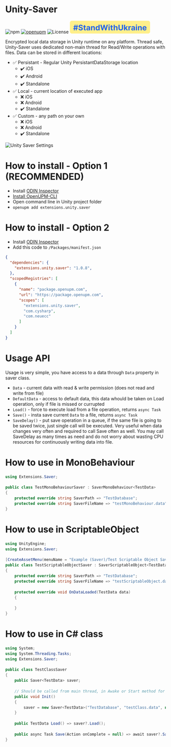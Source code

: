 # Unity-Saver
![npm](https://img.shields.io/npm/v/extensions.unity.saver) [![openupm](https://img.shields.io/npm/v/extensions.unity.saver?label=openupm&registry_uri=https://package.openupm.com)](https://openupm.com/packages/extensions.unity.saver/) ![License](https://img.shields.io/github/license/IvanMurzak/Unity-Saver) [![Stand With Ukraine](https://raw.githubusercontent.com/vshymanskyy/StandWithUkraine/main/badges/StandWithUkraine.svg)](https://stand-with-ukraine.pp.ua)

Encrypted local data storage in Unity runtime on any platform. Thread safe, Unity-Saver uses dedicated non-main thread for Read/Write operations with files.
Data can be stored in different locations:
- :white_check_mark: Persistant - Regular Unity PersistantDataStorage location
  - ✔️ iOS
  - ✔️ Android
  - ✔️ Standalone
- :white_check_mark: Local - current location of executed app 
  - :x: iOS
  - :x: Android
  - ✔️ Standalone
- :white_check_mark: Custom - any path on your own
  - :x: iOS
  - :x: Android
  - ✔️ Standalone

![Unity Saver Settings](https://imgur.com/0RQeUQg.gif)

# How to install - Option 1 (RECOMMENDED)
- Install [ODIN Inspector](https://odininspector.com/)
- [Install OpenUPM-CLI](https://github.com/openupm/openupm-cli#installation)
- Open command line in Unity project folder
- `openupm add extensions.unity.saver`

# How to install - Option 2
- Install [ODIN Inspector](https://odininspector.com/)
- Add this code to <code>/Packages/manifest.json</code>
```json
{
  "dependencies": {
    "extensions.unity.saver": "1.0.8",
  },
  "scopedRegistries": [
    {
      "name": "package.openupm.com",
      "url": "https://package.openupm.com",
      "scopes": [
        "extensions.unity.saver",
        "com.cysharp",
        "com.neuecc"
      ]
    }
  ]
}
```

# Usage API
Usage is very simple, you have access to a data through <code>Data</code> property in saver class.
- <code>Data</code> - current data with read & write permission (does not read and write from file)
- <code>DefaultData</code> - access to default data, this data whould be taken on Load operation, only if file is missed or currupted
- <code>Load()</code> - force to execute load from a file operation, returns <code>async Task</code>
- <code>Save()</code> - insta save current <code>Data</code> to a file, returns <code>async Task</code>
- <code>SaveDelay()</code> - put save operation in a queue, if the same file is going to be saved twice, just single call will be executed. Very useful when data changes very often and required to call Save often as well. You may call SaveDelay as many times as need and do not worry about wasting CPU resources for continuously writing data into file.

# How to use in MonoBehaviour
```C#
using Extensions.Saver;

public class TestMonoBehaviourSaver : SaverMonoBehaviour<TestData>
{
    protected override string SaverPath => "TestDatabase";
    protected override string SaverFileName => "testMonoBehaviour.data";
}
```

# How to use in ScriptableObject
```C#
using UnityEngine;
using Extensions.Saver;

[CreateAssetMenu(menuName = "Example (Saver)/Test Scriptable Object Saver", fileName = "Test Scriptable Object Saver", order = 0)]
public class TestScriptableObjectSaver : SaverScriptableObject<TestData>
{
    protected override string SaverPath => "TestDatabase";
    protected override string SaverFileName => "testScriptableObject.data";

    protected override void OnDataLoaded(TestData data)
    {
        
    }
}
```

# How to use in C# class
```C#
using System;
using System.Threading.Tasks;
using Extensions.Saver;

public class TestClassSaver
{
    public Saver<TestData> saver;

    // Should be called from main thread, in Awake or Start method for example
    public void Init()
    {
        saver = new Saver<TestData>("TestDatabase", "testClass.data", new TestData());
    }

    public TestData Load() => saver?.Load();

    public async Task Save(Action onComplete = null) => await saver?.Save(onComplete);
}
```
